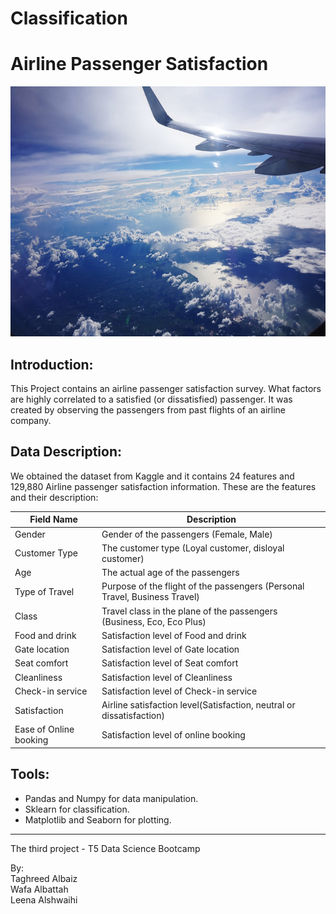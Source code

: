 # Classification

# Airline Passenger Satisfaction

<img src="https://github.com/talbaiz/Classification/blob/main/Flight.png" width="900" height="400" />

## Introduction:
This Project contains an airline passenger satisfaction survey. What factors are highly correlated to a satisfied (or dissatisfied) passenger. It was created by observing the passengers from past flights of an airline company.


## Data Description:
We obtained the dataset from Kaggle and it contains 24 features and 129,880 Airline passenger satisfaction information. These are the features and their description:

| Field Name                      | Description                                                                     |
|---------------------------------|---------------------------------------------------------------------------------|
| Gender                          | Gender of the passengers (Female, Male)                                         |
| Customer Type                   | The customer type (Loyal customer, disloyal customer)                           |
| Age                             | The actual age of the passengers                                                |
| Type of Travel                  | Purpose of the flight of the passengers (Personal Travel, Business Travel)      |
| Class                           | Travel class in the plane of the passengers (Business, Eco, Eco Plus)           |
| Food and drink                  | Satisfaction level of Food and drink                                            |
| Gate location                   | Satisfaction level of Gate location                                             |
| Seat comfort                    | Satisfaction level of Seat comfort                                              |
| Cleanliness                     | Satisfaction level of Cleanliness                                               |
| Check-in service                | Satisfaction level of Check-in service                                          |
| Satisfaction                    | Airline satisfaction level(Satisfaction, neutral or dissatisfaction)            |
| Ease of Online booking	        | Satisfaction level of online booking                                            |

## Tools:
- Pandas and Numpy for data manipulation.
- Sklearn for classification.
- Matplotlib and Seaborn for plotting.

---------------------------------------------------------------------------
The third project - T5 Data Science Bootcamp

By:<br />
Taghreed Albaiz<br />
Wafa Albattah<br />
Leena Alshwaihi<br />
